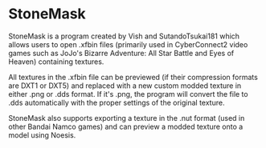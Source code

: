 # StoneMask
StoneMask is a program created by Vish and SutandoTsukai181 which allows users to open .xfbin files (primarily used in CyberConnect2 video games such as JoJo's Bizarre Adventure: All Star Battle and Eyes of Heaven) containing textures.

All textures in the .xfbin file can be previewed (if their compression formats are DXT1 or DXT5) and replaced with a new custom modded texture in either .png or .dds format. If it's .png, the program will convert the file to .dds automatically with the proper settings of the original texture.

StoneMask also supports exporting a texture in the .nut format (used in other Bandai Namco games) and can preview a modded texture onto a model using Noesis.

